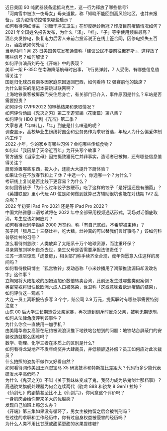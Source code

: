 近日美国 90 吨武器装备运抵乌克兰，这一行为释放了哪些信号?  
「河南雪中被冻一夜母女」母亲道歉，称「知晓不能回到高风险地区，也并未报备」，这为疫情防控带来哪些启示？  
如何看待网红博主「刘庸干净又卫生」在印度确诊新冠？印度目前疫情情况如何？  
2021 年全国姓名报告发布，为什么「泽」、「梓」、「子」等字使用频率最高？  
酒店突发停电，恢复电力后客人来前台投诉说正在线上签合同，因停电损失五百万，酒店该如何处理？  
当地时间 1 月 23 日美国务院发布通告称「建议公民不要前往俄罗斯」，这释放了哪些信号？如何解读？  
如何评价演员刘丹在《开端》中的表现？  
美军一架 F-35C 在南海降落航母时出事，飞行员弹射，7 人受伤，有哪些信息值得关注？  
国足归化球员费南多因家庭原因返回巴西，如何看待 12 强赛前他的缺席？  
为什么新买的笔记本要跳过联网啊？  
上海地铁乘客被屏蔽门夹住后身亡，有关部门已介入，事件原因是什么？车站是否需要担责？  
如何评价 CVPR2022 的审稿结果和录取情况？  
如何评价动画《鬼灭之刃》第二季遊郭編（花街篇）第八集？  
如何评价 HBO 新剧《亢奋》第二季？  
大家总说「年味儿」，「年」到底是什么味道的呢？  
调查显示，高校毕业生纷纷将国企和公务员作为求职首选，年轻人为什么偏爱体制内工作？  
2022 小年，你的家乡有哪些习俗？会吃哪些传统食物？  
如何以「我囚禁了天帝近百年」为开头写个故事？  
警方通报《当家主母》因拍摄致猫死亡并非事实，造谣者已被拘，还有哪些信息值得关注？  
厨房添置哪些东西，投入小，还能大大提升下厨体验？  
如果让你在不放春节和上 7 休 7 中选一个，你选哪一个？为什么？  
考研线上复试是否比线下更容易？为什么？  
如何回答孩子「为什么过年饺子放硬币」吃了这样的饺子「是好运还是有细菌」？  
《英雄联盟》里小代玩 AD 位是如何做到就算己方辅助很坑也能在对线期 1V2 乱杀呢？  
2022 年初买 iPad Pro 2021 还是等 iPad Pro 2022？  
中国大陆雅思口语考试将在 2022 年中全部采用视频通话形式，现场对话彻底取消，考生应该如何应对？  
如何看待张同学拒绝 2000 万签约，称「有自己底线，不希望被束缚」？  
孩子问「腊月二十三祭灶神，吃大糖，灶神真的可以替我们言好事吗？」该如何科普祭灶神的习俗？  
怎么看待刘慈欣：人类放弃了太阳系十万个地球资源，而注重环保？  
寻亲男孩刘学州自杀去世，亲生父母是否需要承担法律责任？  
江苏一酒店惊现「虎景房」，相关部门称手续齐全合规，虎年你愿意入住这样的房间吗？  
如何看待数码博主「狐宫牧铃」发动态称「小米妙播用了鸿蒙推流源码却没改名字」这件事？  
立陶宛将大陆拒收的朗姆酒加价数倍转卖台湾，此前还发生过哪些类似案例？  
奥密克戎将很快致欧洲六成人口被感染，世卫称「这或意味着欧洲疫情的结束」，如何评价这一观点？  
大连一员工离职报告多写 3 个字，赔公司 2.9 万元，提离职时有哪些事需要特别注意？  
山东 00 后大学生长期遭受父亲家暴，再次遭到训斥时反杀父亲，被判无期徒刑，如何从法律角度评判该事件？  
为什么你会一直使用一加手机？  
由美籍华裔女高管在纽约被流浪汉推下地铁站台想到的问题：地铁站台屏蔽门的安装改造就那么困难吗？  
数学、物理、化学三者在本质上的区别是什么?  
如何看待龙湖地产不发年终奖并大肆裁员，并低额辞退补偿？员工如何应对此次裁员？  
什么拍照的姿势不做作又好看自然？  
如何看待网传美团王兴怼宝马 X5 研发技术和特斯拉比差距大？代码行多少能代表研发水平高低吗？  
为什么《鬼灭之刃》不叫《关于我妹妹变成了鬼，我努力成为杀鬼剑士那档事》？  
高通骁龙旗舰处理器为何会连续两代（骁龙 888 和骁龙 8 Gen1) 拉垮？  
《仙剑七》的剧情甚至比不上《仙剑六》，你同意这个评价吗？  
一身肌肉会给你带来多大的优越感？  
发现自己加班上瘾怎么办？  
《开端》第三集如果没有循环了，男女主被拘留之后会被判刑吗？  
在过往的求职和工作经历中，你有过自身权益被侵害的经历吗？  
为什么人类不用比甘蔗或甜菜更甜的水果提炼糖?  

